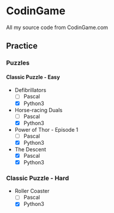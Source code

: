 # CodinGame

All my source code from CodinGame.com

## Practice

### Puzzles

#### Classic Puzzle - Easy

- Defibrillators
  - [ ] Pascal
  - [x] Python3
- Horse-racing Duals
  - [ ] Pascal
  - [x] Python3
- Power of Thor - Episode 1
  - [ ] Pascal
  - [x] Python3
- The Descent
  - [x] Pascal
  - [x] Python3

### Classic Puzzle - Hard
- Roller Coaster
  - [ ] Pascal
  - [x] Python3